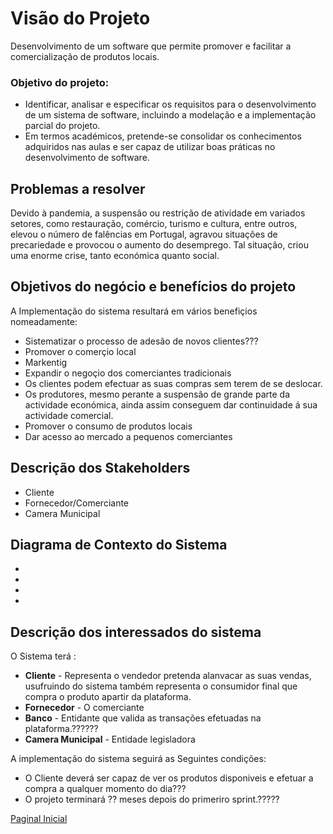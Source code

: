 # Visão do Projeto

Desenvolvimento de um software que permite promover e facilitar a comercialização de produtos locais.

### Objetivo do projeto:

* Identificar, analisar e especificar os requisitos para o desenvolvimento de um sistema de 
software, incluindo a modelação e a implementação parcial do projeto.
* Em termos académicos, pretende-se consolidar os conhecimentos adquiridos nas aulas e ser capaz de  utilizar boas práticas no desenvolvimento de software.

## Problemas a resolver

Devido à pandemia, a suspensão ou restrição de atividade em variados setores, como restauração, comércio, turismo e cultura, entre outros, elevou o número de falências em Portugal, agravou situações de precariedade e provocou o aumento do desemprego.
Tal situação, criou uma enorme crise, tanto económica quanto social.


## Objetivos do negócio e benefícios do projeto

A Implementação do sistema resultará em vários benefiçios nomeadamente:

* Sistematizar o processo de adesão de novos clientes???
* Promover o comerçio local
* Markentig
* Expandir o negoçio dos comerciantes tradicionais
* Os clientes podem efectuar as suas compras sem terem de se deslocar.
* Os produtores, mesmo perante a suspensão de grande parte da actividade económica, ainda assim conseguem dar continuidade á sua actividade comercial.
* Promover o consumo de produtos locais
* Dar acesso ao mercado a pequenos comerciantes

## Descrição dos Stakeholders

* Cliente
* Fornecedor/Comerciante
* Camera Municipal


## Diagrama de Contexto do Sistema
*
*
*
*

## Descrição dos interessados do sistema

O Sistema terá :
* **Cliente** - Representa o vendedor pretenda alanvacar as suas vendas, usufruindo do sistema também representa o consumidor final que compra o produto apartir da plataforma.
* **Fornecedor** - O comerciante
* **Banco** - Entidante que valida as transações efetuadas na plataforma.??????
* **Camera Municipal** - Entidade legisladora

A implementação do sistema seguirá as Seguintes condições:

* O Cliente deverá ser capaz de ver os produtos disponiveis e efetuar a compra a qualquer momento do dia???
* O projeto terminará ?? meses depois do primeriro sprint.?????


[Paginal Inicial](PaginaInicial)
